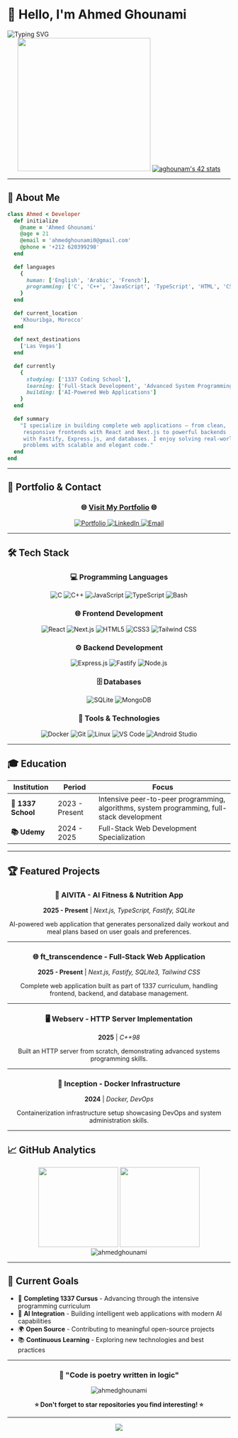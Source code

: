 # 👋 Hello, I'm Ahmed Ghounami

<div align="center flex">
  <img src="https://readme-typing-svg.herokuapp.com?font=Fira+Code&pause=1000&color=36BCF7&center=true&vCenter=true&width=435&lines=Full-Stack+Web+Developer;Problem+Solver+%26+Code+Enthusiast;1337+School+Student;Building+Scalable+Applications" alt="Typing SVG" />

  <div align="center">
    <img src="https://media.giphy.com/media/836HiJc7pgzy8iNXCn/giphy.gif" width="300" />
    <a href="https://github.com/ahmedghounami/badge42">
      <img src="https://badge.mediaplus.ma/black/aghounam" alt="aghounam's 42 stats"/>
    </a>
  </div>
</div>


---

## 📘 About Me

```ruby
class Ahmed < Developer
  def initialize
    @name = 'Ahmed Ghounami'
    @age = 21
    @email = 'ahmedghounami0@gmail.com'
    @phone = '+212 620399298'
  end
  
  def languages
    {
      human: ['English', 'Arabic', 'French'],
      programming: ['C', 'C++', 'JavaScript', 'TypeScript', 'HTML', 'CSS', 'SQL', 'Bash']
    }
  end
  
  def current_location
    'Khouribga, Morocco'
  end
  
  def next_destinations
    ['Las Vegas']
  end
  
  def currently
    {
      studying: ['1337 Coding School'],
      learning: ['Full-Stack Development', 'Advanced System Programming'],
      building: ['AI-Powered Web Applications']
    }
  end
  
  def summary
    "I specialize in building complete web applications — from clean, 
     responsive frontends with React and Next.js to powerful backends 
     with Fastify, Express.js, and databases. I enjoy solving real-world 
     problems with scalable and elegant code."
  end
end
```

---

## 🚀 Portfolio & Contact

<div align="center">
  
### 🌐 **[Visit My Portfolio](https://ahmedghounami.vercel.app/)** 🌐
  
<p>
  <a href="https://ahmedghounami.vercel.app/" target="_blank">
    <img src="https://img.shields.io/badge/Portfolio-FF5722?style=for-the-badge&logo=todoist&logoColor=white" alt="Portfolio">
  </a>
  <a href="https://www.linkedin.com/in/ahmed-ghounami-a675b1294/" target="_blank">
    <img src="https://img.shields.io/badge/LinkedIn-0077B5?style=for-the-badge&logo=linkedin&logoColor=white" alt="LinkedIn">
  </a>
  <a href="mailto:ahmedghounami0@gmail.com">
    <img src="https://img.shields.io/badge/Email-D14836?style=for-the-badge&logo=gmail&logoColor=white" alt="Email">
  </a>
</p>

</div>

---

## 🛠️ Tech Stack

<div align="center">

### 💻 Programming Languages
![C](https://img.shields.io/badge/C-00599C?style=for-the-badge&logo=c&logoColor=white)
![C++](https://img.shields.io/badge/C++-00599C?style=for-the-badge&logo=cplusplus&logoColor=white)
![JavaScript](https://img.shields.io/badge/JavaScript-F7DF1E?style=for-the-badge&logo=javascript&logoColor=black)
![TypeScript](https://img.shields.io/badge/TypeScript-007ACC?style=for-the-badge&logo=typescript&logoColor=white)
![Bash](https://img.shields.io/badge/Bash-4EAA25?style=for-the-badge&logo=gnubash&logoColor=white)

### 🌐 Frontend Development
![React](https://img.shields.io/badge/React-20232A?style=for-the-badge&logo=react&logoColor=61DAFB)
![Next.js](https://img.shields.io/badge/Next.js-000000?style=for-the-badge&logo=next.js&logoColor=white)
![HTML5](https://img.shields.io/badge/HTML5-E34F26?style=for-the-badge&logo=html5&logoColor=white)
![CSS3](https://img.shields.io/badge/CSS3-1572B6?style=for-the-badge&logo=css3&logoColor=white)
![Tailwind CSS](https://img.shields.io/badge/Tailwind_CSS-38B2AC?style=for-the-badge&logo=tailwind-css&logoColor=white)

### ⚙️ Backend Development
![Express.js](https://img.shields.io/badge/Express.js-404D59?style=for-the-badge&logo=express&logoColor=white)
![Fastify](https://img.shields.io/badge/Fastify-000000?style=for-the-badge&logo=fastify&logoColor=white)
![Node.js](https://img.shields.io/badge/Node.js-43853D?style=for-the-badge&logo=node.js&logoColor=white)

### 🗄️ Databases
![SQLite](https://img.shields.io/badge/SQLite-07405E?style=for-the-badge&logo=sqlite&logoColor=white)
![MongoDB](https://img.shields.io/badge/MongoDB-4EA94B?style=for-the-badge&logo=mongodb&logoColor=white)

### 🔧 Tools & Technologies
![Docker](https://img.shields.io/badge/Docker-2496ED?style=for-the-badge&logo=docker&logoColor=white)
![Git](https://img.shields.io/badge/Git-F05032?style=for-the-badge&logo=git&logoColor=white)
![Linux](https://img.shields.io/badge/Linux-FCC624?style=for-the-badge&logo=linux&logoColor=black)
![VS Code](https://img.shields.io/badge/VS_Code-007ACC?style=for-the-badge&logo=visual-studio-code&logoColor=white)
![Android Studio](https://img.shields.io/badge/Android_Studio-3DDC84?style=for-the-badge&logo=android-studio&logoColor=white)

</div>

---

## 🎓 Education

<div align="center">

| Institution | Period | Focus |
|-------------|--------|--------|
| **🏫 1337 School** | 2023 - Present | Intensive peer-to-peer programming, algorithms, system programming, full-stack development |
| **📚 Udemy** | 2024 - 2025 | Full-Stack Web Development Specialization |

</div>

---

## 🏆 Featured Projects

<div align="center">
  
### 🤖 AIVITA - AI Fitness & Nutrition App
**2025 - Present** | *Next.js, TypeScript, Fastify, SQLite*

AI-powered web application that generates personalized daily workout and meal plans based on user goals and preferences.

---

### 🌐 ft_transcendence - Full-Stack Web Application  
**2025 - Present** | *Next.js, Fastify, SQLite3, Tailwind CSS*

Complete web application built as part of 1337 curriculum, handling frontend, backend, and database management.

---

### 🖥️ Webserv - HTTP Server Implementation
**2025** | *C++98*

Built an HTTP server from scratch, demonstrating advanced systems programming skills.

---

### 🐳 Inception - Docker Infrastructure
**2024** | *Docker, DevOps*

Containerization infrastructure setup showcasing DevOps and system administration skills.

</div>


---

## 📈 GitHub Analytics

<div align="center">
  <img height="180em" src="https://github-readme-stats-eight-theta.vercel.app/api?username=ahmedghounami&show_icons=true&theme=algolia&include_all_commits=true&count_private=true"/>
  <img height="180em" src="https://github-readme-stats-eight-theta.vercel.app/api/top-langs/?username=ahmedghounami&layout=compact&langs_count=8&theme=algolia"/>
</div>

<div align="center">
  <img src="https://github-readme-streak-stats.herokuapp.com/?user=ahmedghounami&theme=algolia" alt="ahmedghounami" />
</div>

---

## 🎯 Current Goals

- 🚀 **Completing 1337 Cursus** - Advancing through the intensive programming curriculum
- 🤖 **AI Integration** - Building intelligent web applications with modern AI capabilities  
- 🌍 **Open Source** - Contributing to meaningful open-source projects
- 📚 **Continuous Learning** - Exploring new technologies and best practices

---

<div align="center">
  
### 💫 "Code is poetry written in logic"

<img src="https://komarev.com/ghpvc/?username=ahmedghounami&label=Profile%20views&color=0e75b6&style=flat" alt="ahmedghounami" />

**⭐ Don't forget to star repositories you find interesting! ⭐**

</div>

---

<div align="center">
  <img src="https://capsule-render.vercel.app/api?type=waving&color=gradient&height=100&section=footer"/>
</div>
